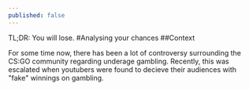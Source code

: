 ```yaml
---
published: false
---
```

TL;DR: You will lose.
#Analysing your chances
##Context

For some time now, there has been a lot of controversy surrounding the CS:GO community regarding underage gambling. Recently, this was escalated when youtubers were found to decieve their audiences with "fake" winnings on gambling.